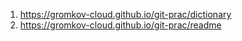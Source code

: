 1. https://gromkov-cloud.github.io/git-prac/dictionary
2. https://gromkov-cloud.github.io/git-prac/readme
